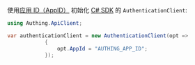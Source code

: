 使用[应用 ID（AppID）](/guides/faqs/get-app-id-and-secret.md) 初始化 [C# SDK](/reference/sdk-for-csharp/) 的 `AuthenticationClient`:


```csharp
using Authing.ApiClient;

var authenticationClient = new AuthenticationClient(opt =>
            {
                opt.AppId = "AUTHING_APP_ID";
            });
```
